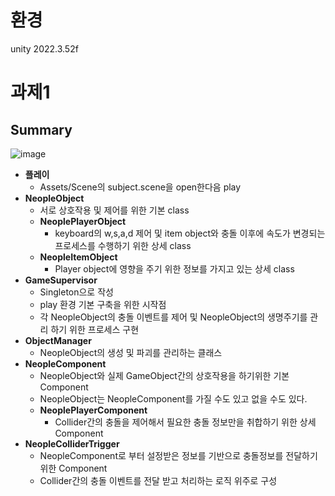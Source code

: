 환경
=
unity 2022.3.52f

과제1
=
Summary
-
![image](https://github.com/user-attachments/assets/e79c5088-bffa-47e2-a670-fe4b932d38d7)
- **플레이**
  - Assets/Scene의 subject.scene을 open한다음 play
- **NeopleObject**
  - 서로 상호작용 및 제어를 위한 기본 class
  - **NeoplePlayerObject**
    - keyboard의 w,s,a,d 제어 및 item object와 충돌 이후에 속도가 변경되는 프로세스를 수행하기 위한 상세 class
  - **NeopleItemObject**
    - Player object에 영향을 주기 위한 정보를 가지고 있는 상세 class
- **GameSupervisor**
  - Singleton으로 작성
  - play 환경 기본 구축을 위한 시작점
  - 각 NeopleObject의 충돌 이벤트를 제어 및 NeopleObject의 생명주기를 관리 하기 위한 프로세스 구현
- **ObjectManager**
  - NeopleObject의 생성 및 파괴를 관리하는 클래스
- **NeopleComponent**
  - NeopleObject와 실제 GameObject간의 상호작용을 하기위한 기본 Component
  - NeopleObject는 NeopleComponent를 가질 수도 있고 없을 수도 있다.
  - **NeoplePlayerComponent**
    - Collider간의 충돌을 제어해서 필요한 충돌 정보만을 취합하기 위한 상세 Component
- **NeopleColliderTrigger**
  - NeopleComponent로 부터 설정받은 정보를 기반으로 충돌정보를 전달하기 위한 Component
  - Collider간의 충돌 이벤트를 전달 받고 처리하는 로직 위주로 구성
